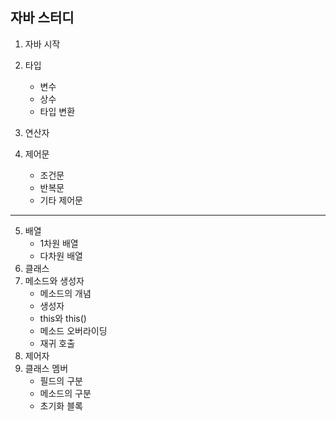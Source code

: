 
자바 스터디
---
1. 자바 시작
2. 타입
   - 변수
   - 상수
   - 타입 변환
3. 연산자  

4. 제어문
   - 조건문
   - 반복문
   - 기타 제어문
---
5. 배열
   - 1차원 배열
   - 다차원 배열
6. 클래스
7. 메소드와 생성자
   - 메소드의 개념
   - 생성자
   - this와 this()
   - 메소드 오버라이딩
   - 재귀 호출
8. 제어자
9. 클래스 멤버
   - 필드의 구분
   - 메소드의 구분
   - 초기화 블록